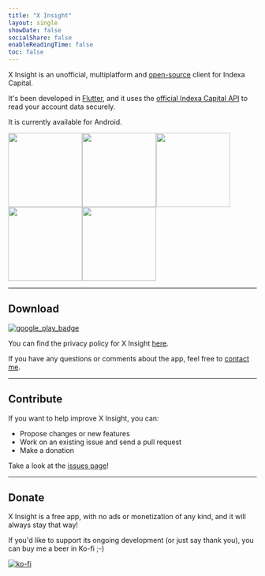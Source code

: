 ```yaml
---
title: "X Insight"
layout: single
showDate: false
socialShare: false
enableReadingTime: false
toc: false
---
```

X Insight is an unofficial, multiplatform and [open-source](https://github.com/victor-marino/xinsight) client for Indexa Capital.

It's been developed in [Flutter](https://flutter.dev/), and it uses the [official Indexa Capital API](https://indexacapital.com/en/api-rest-v1) to read your account data securely.

It is currently available for Android.

<div><img src="/images/xinsight/screenshot_01_500.png" width=150/><img src="/images/xinsight/screenshot_02_500.png" width=150/><img src="/images/xinsight/screenshot_03_500.png" width=150/><img src="/images/xinsight/screenshot_04_500.png" width=150/><img src="/images/xinsight/screenshot_05_500.png" width=150/></div>

---

## Download
[![google_play_badge](/images/xinsight/google-play-badge-en.png)](https://play.google.com/store/apps/details?id=com.victormarino.indexax)

You can find the privacy policy for X Insight [here](privacy-policy).

If you have any questions or comments about the app, feel free to [contact me](mailto:xinsight@victormarino.com).

---

## Contribute
If you want to help improve X Insight, you can:
* Propose changes or new features
* Work on an existing issue and send a pull request
* Make a donation

Take a look at the [issues page](https://github.com/victor-marino/xinsight/issues)!

---

## Donate
X Insight is a free app, with no ads or monetization of any kind, and it will always stay that way!

If you'd like to support its ongoing development (or just say thank you), you can buy me a beer in Ko-fi ;-)

[![ko-fi](https://ko-fi.com/img/githubbutton_sm.svg)](https://ko-fi.com/D1D1VS02X)